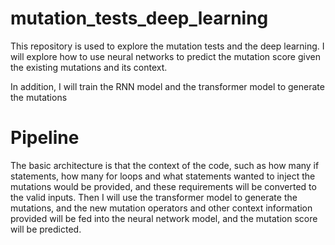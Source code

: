 # mutation_tests_deep_learning

This repository is used to explore the mutation tests and the deep learning. I will explore how to use neural networks to predict the mutation score given the existing mutations and its context.

In addition, I will train the RNN model and the transformer model to generate the mutations

# Pipeline
The basic architecture is that the context of the code, such as how many if statements, how many for loops and what statements wanted to inject the mutations would be provided, and these requirements will be converted to the valid inputs. Then I will use the transformer model to generate the mutations, and the new mutation operators and other context information provided will be fed into the neural network model, and the mutation score will be predicted. 

